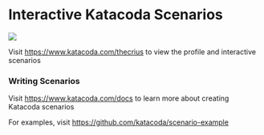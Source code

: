 # Interactive Katacoda Scenarios

[![](http://shields.katacoda.com/katacoda/thecrius/count.svg)](https://www.katacoda.com/thecrius "Get your profile on Katacoda.com")

Visit https://www.katacoda.com/thecrius to view the profile and interactive scenarios

### Writing Scenarios
Visit https://www.katacoda.com/docs to learn more about creating Katacoda scenarios

For examples, visit https://github.com/katacoda/scenario-example
